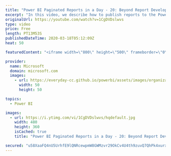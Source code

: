 ```yaml
---
title: "Power BI Paginated Reports in a Day - 20: Beyond Report Development - Part 1"
excerpt: "In this video, we describe how to publish reports to the Power BI service, and also cover consuming, delivering, and embedding paginated reports. Finally, we discuss when it's a good choice to create a paginated report instead of a Power BI report.  The Power BI Paginated Reports in a Day online course"
originalUrl: https://youtube.com/watch?v=1CgDVDslwvs
type: video
price: Free
length: PT13M53S
publishedDateTime: 2020-03-18T05:12:09Z
heat: 50

featuredContent: "<iframe width=\"800\" height=\"500\" frameborder=\"0\" src=\"https://www.youtube.com/embed/1CgDVDslwvs\" allow=\"accelerometer; autoplay; encrypted-media; gyroscope; picture-in-picture\" allowfullscreen></iframe>"

provider:
  name: Microsoft
  domain: microsoft.com
  images:
    - url: https://everyday-cc.github.io/powerbi/assets/images/organizations/microsoft.com-50x50.jpg
      width: 50
      height: 50

topics:
  - Power BI

images:
  - url: https://i.ytimg.com/vi/1CgDVDslwvs/hqdefault.jpg
    width: 480
    height: 360
    isCached: true
    title: "Power BI Paginated Reports in a Day - 20: Beyond Report Development - Part 1"

secured: "u58XaaFQ4nU5UrhfE9lQNRcewpmW8GWMzvr29OkCv4U4th9zuvQ7QhPk4xurxrw/e3zsk5lu9MDu2GGwRL88h9RkmUSV5m7mOC+//skDn6LfMawv3kAbO2Y0ejWh7NMWZfozPjG8QGJgDSgdqsefIs5CLIjBvoIryggxfDL9v7gI8D53j+sQw87B3DRFWaPXkJCJ6XbMEjHV0nKMIzNE9BEA2boeRsP+zp5R7Eedi1rXxqojBJ2MgcyABgnkfMoKMLoUJB9SfUe2PSjmrsjlPAanZEfvnHxCl3zRUegQkY0hIn9nXdIqi0bI68kB93EafrCosdVM1T8oAzuLCENXySicuKybdPnanl8Onrx3ka/9ORJCEPmeZaR8OT4qI8tgccrzz8RAE+puYyPL3N6eQcSTskkjzonuZUKCw0GaWso=;FJo394Ozb5E/lSk1CnOzew=="
---
```


